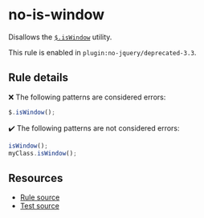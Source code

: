 # no-is-window

Disallows the [`$.isWindow`](https://api.jquery.com/jQuery.isWindow/) utility.

This rule is enabled in `plugin:no-jquery/deprecated-3.3`.

## Rule details

❌ The following patterns are considered errors:
```js
$.isWindow();
```

✔️ The following patterns are not considered errors:
```js
isWindow();
myClass.isWindow();
```

## Resources

* [Rule source](/src/rules/no-is-window.js)
* [Test source](/src/tests/no-is-window.js)
